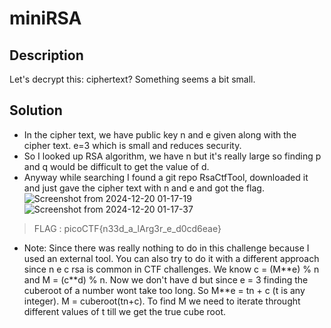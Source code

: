 # miniRSA

## Description
Let's decrypt this: ciphertext? Something seems a bit small.

## Solution
- In the cipher text, we have public key n and e given along with the cipher text. e=3 which is small and reduces security.
- So I looked up RSA algorithm, we have n but it's really large so finding p and q would be difficult to get the value of d.
- Anyway while searching I found a git repo RsaCtfTool, downloaded it and just gave the cipher text with n and e and got the flag.
![Screenshot from 2024-12-20 01-17-19](https://github.com/user-attachments/assets/0176412e-2ced-4f84-901c-d1b61d1d0681)
![Screenshot from 2024-12-20 01-17-37](https://github.com/user-attachments/assets/fa71b149-b6e4-4004-9d71-6016423d3779)
> FLAG : picoCTF{n33d_a_lArg3r_e_d0cd6eae}

- Note: Since there was really nothing to do in this challenge because I used an external tool. You can also try to do it with a different approach since n e c rsa is common in CTF challenges.
  We know c = (M\**e) % n and M = (c\**d) % n. Now we don't have d but since e = 3 finding the cuberoot of a number wont take too long.
  So M\**e = tn + c (t is any integer). M = cuberoot(tn+c). To find M we need to iterate throught different values of t till we get the true cube root.  
  
